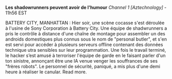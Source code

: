﻿**Les shadowrunners peuvent avoir de l'humour**
*Channel 1 [Aztechnology]* - 11h56 EST

BATTERY CITY, MANHATTAN : Hier soir, une scène cocasse s'est déroulée à l'usine de Sony Corporation à Battery City. Une équipe de shadwrunners a pris le contrôle à distance d'une chaîne de montage pour assembler un des androids domestiques plus connus sous le nom de "personal butler", et s'en est servi pour accéder à plusieurs serveurs offline contenant des données technique utra sensibles sur leur programmation. Une fois le travail terminé, le hacker s’est amusé à terroriser l'équipe de garde en le faisant parler d'un ton sinistre, annonçant être une IA venue venger les souffrances de ses "frères robots". Le personnel de sécurité, paniqué, a mis plus d'une demi heure à réaliser le canular. Read more.